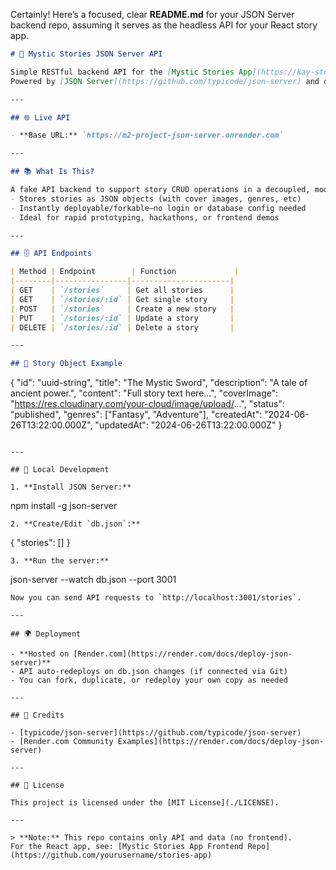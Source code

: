Certainly! Here’s a focused, clear **README.md** for your JSON Server backend repo, assuming it serves as the headless API for your React story app.

```markdown
# 📖 Mystic Stories JSON Server API

Simple RESTful backend API for the [Mystic Stories App](https://kay-story-book-app.netlify.app).  
Powered by [JSON Server](https://github.com/typicode/json-server) and deployed on [Render.com](https://render.com/).

---

## 🌐 Live API

- **Base URL:** `https://m2-project-json-server.onrender.com`

---

## 📚 What Is This?

A fake API backend to support story CRUD operations in a decoupled, modern web app.
- Stores stories as JSON objects (with cover images, genres, etc)
- Instantly deployable/forkable—no login or database config needed
- Ideal for rapid prototyping, hackathons, or frontend demos

---

## 🗄️ API Endpoints

| Method | Endpoint        | Function             |
|--------|----------------|----------------------|
| GET    | `/stories`     | Get all stories      |
| GET    | `/stories/:id` | Get single story     |
| POST   | `/stories`     | Create a new story   |
| PUT    | `/stories/:id` | Update a story       |
| DELETE | `/stories/:id` | Delete a story       |

---

## 📝 Story Object Example

```
{
  "id": "uuid-string",
  "title": "The Mystic Sword",
  "description": "A tale of ancient power.",
  "content": "Full story text here...",
  "coverImage": "https://res.cloudinary.com/your-cloud/image/upload/...",
  "status": "published",
  "genres": ["Fantasy", "Adventure"],
  "createdAt": "2024-06-26T13:22:00.000Z",
  "updatedAt": "2024-06-26T13:22:00.000Z"
}
```

---

## 🚀 Local Development

1. **Install JSON Server:**
   ```
   npm install -g json-server
   ```
2. **Create/Edit `db.json`:**
   ```
   {
     "stories": []
   }
   ```
3. **Run the server:**
   ```
   json-server --watch db.json --port 3001
   ```
   Now you can send API requests to `http://localhost:3001/stories`.

---

## 🌍 Deployment

- **Hosted on [Render.com](https://render.com/docs/deploy-json-server)**
- API auto-redeploys on db.json changes (if connected via Git)
- You can fork, duplicate, or redeploy your own copy as needed

---

## 🙏 Credits

- [typicode/json-server](https://github.com/typicode/json-server)
- [Render.com Community Examples](https://render.com/docs/deploy-json-server)

---

## 📝 License

This project is licensed under the [MIT License](./LICENSE).

---

> **Note:** This repo contains only API and data (no frontend).  
For the React app, see: [Mystic Stories App Frontend Repo](https://github.com/yourusername/stories-app)
